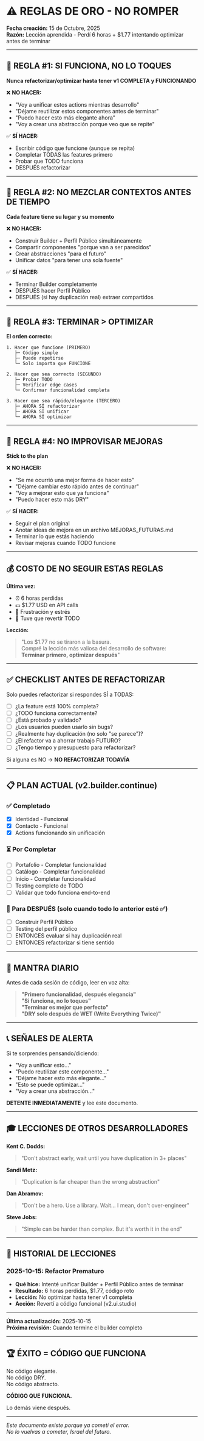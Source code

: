 # ⚠️ REGLAS DE ORO - NO ROMPER

**Fecha creación:** 15 de Octubre, 2025  
**Razón:** Lección aprendida - Perdí 6 horas + $1.77 intentando optimizar antes de terminar

---

## 🚨 REGLA #1: SI FUNCIONA, NO LO TOQUES

**Nunca refactorizar/optimizar hasta tener v1 COMPLETA y FUNCIONANDO**

❌ **NO HACER:**
- "Voy a unificar estos actions mientras desarrollo"
- "Déjame reutilizar estos componentes antes de terminar"
- "Puedo hacer esto más elegante ahora"
- "Voy a crear una abstracción porque veo que se repite"

✅ **SÍ HACER:**
- Escribir código que funcione (aunque se repita)
- Completar TODAS las features primero
- Probar que TODO funciona
- DESPUÉS refactorizar

---

## 🚨 REGLA #2: NO MEZCLAR CONTEXTOS ANTES DE TIEMPO

**Cada feature tiene su lugar y su momento**

❌ **NO HACER:**
- Construir Builder + Perfil Público simultáneamente
- Compartir componentes "porque van a ser parecidos"
- Crear abstracciones "para el futuro"
- Unificar datos "para tener una sola fuente"

✅ **SÍ HACER:**
- Terminar Builder completamente
- DESPUÉS hacer Perfil Público
- DESPUÉS (si hay duplicación real) extraer compartidos

---

## 🚨 REGLA #3: TERMINAR > OPTIMIZAR

**El orden correcto:**

```
1. Hacer que funcione (PRIMERO)
   ├─ Código simple
   ├─ Puede repetirse
   └─ Solo importa que FUNCIONE

2. Hacer que sea correcto (SEGUNDO)
   ├─ Probar TODO
   ├─ Verificar edge cases
   └─ Confirmar funcionalidad completa

3. Hacer que sea rápido/elegante (TERCERO)
   ├─ AHORA SÍ refactorizar
   ├─ AHORA SÍ unificar
   └─ AHORA SÍ optimizar
```

---

## 🚨 REGLA #4: NO IMPROVISAR MEJORAS

**Stick to the plan**

❌ **NO HACER:**
- "Se me ocurrió una mejor forma de hacer esto"
- "Déjame cambiar esto rápido antes de continuar"
- "Voy a mejorar esto que ya funciona"
- "Puedo hacer esto más DRY"

✅ **SÍ HACER:**
- Seguir el plan original
- Anotar ideas de mejora en un archivo MEJORAS_FUTURAS.md
- Terminar lo que estás haciendo
- Revisar mejoras cuando TODO funcione

---

## 💰 COSTO DE NO SEGUIR ESTAS REGLAS

**Última vez:**
- ⏰ 6 horas perdidas
- 💵 $1.77 USD en API calls
- 😤 Frustración y estrés
- 🔄 Tuve que revertir TODO

**Lección:**
> "Los $1.77 no se tiraron a la basura.  
> Compré la lección más valiosa del desarrollo de software:  
> **Terminar primero, optimizar después**"

---

## ✅ CHECKLIST ANTES DE REFACTORIZAR

Solo puedes refactorizar si respondes SÍ a TODAS:

- [ ] ¿La feature está 100% completa?
- [ ] ¿TODO funciona correctamente?
- [ ] ¿Está probado y validado?
- [ ] ¿Los usuarios pueden usarlo sin bugs?
- [ ] ¿Realmente hay duplicación (no solo "se parece")?
- [ ] ¿El refactor va a ahorrar trabajo FUTURO?
- [ ] ¿Tengo tiempo y presupuesto para refactorizar?

Si alguna es NO → **NO REFACTORIZAR TODAVÍA**

---

## 📋 PLAN ACTUAL (v2.builder.continue)

### ✅ Completado
- [x] Identidad - Funcional
- [x] Contacto - Funcional
- [x] Actions funcionando sin unificación

### ⏳ Por Completar
- [ ] Portafolio - Completar funcionalidad
- [ ] Catálogo - Completar funcionalidad
- [ ] Inicio - Completar funcionalidad
- [ ] Testing completo de TODO
- [ ] Validar que todo funciona end-to-end

### 🔮 Para DESPUÉS (solo cuando todo lo anterior esté ✅)
- [ ] Construir Perfil Público
- [ ] Testing del perfil público
- [ ] ENTONCES evaluar si hay duplicación real
- [ ] ENTONCES refactorizar si tiene sentido

---

## 🎯 MANTRA DIARIO

Antes de cada sesión de código, leer en voz alta:

> **"Primero funcionalidad, después elegancia"**  
> **"Si funciona, no lo toques"**  
> **"Terminar es mejor que perfecto"**  
> **"DRY solo después de WET (Write Everything Twice)"**

---

## 📞 SEÑALES DE ALERTA

Si te sorprendes pensando/diciendo:

- "Voy a unificar esto..."
- "Puedo reutilizar este componente..."
- "Déjame hacer esto más elegante..."
- "Esto se puede optimizar..."
- "Voy a crear una abstracción..."

**DETENTE INMEDIATAMENTE** y lee este documento.

---

## 🎓 LECCIONES DE OTROS DESARROLLADORES

**Kent C. Dodds:**
> "Don't abstract early, wait until you have duplication in 3+ places"

**Sandi Metz:**
> "Duplication is far cheaper than the wrong abstraction"

**Dan Abramov:**
> "Don't be a hero. Use a library. Wait... I mean, don't over-engineer"

**Steve Jobs:**
> "Simple can be harder than complex. But it's worth it in the end"

---

## 📝 HISTORIAL DE LECCIONES

### 2025-10-15: Refactor Prematuro
- **Qué hice:** Intenté unificar Builder + Perfil Público antes de terminar
- **Resultado:** 6 horas perdidas, $1.77, código roto
- **Lección:** No optimizar hasta tener v1 completa
- **Acción:** Revertí a código funcional (v2.ui.studio)

---

**Última actualización:** 2025-10-15  
**Próxima revisión:** Cuando termine el builder completo

---

## 🏆 ÉXITO = CÓDIGO QUE FUNCIONA

No código elegante.  
No código DRY.  
No código abstracto.

**CÓDIGO QUE FUNCIONA.**

Lo demás viene después.

---

*Este documento existe porque ya cometí el error.  
No lo vuelvas a cometer, Israel del futuro.*

